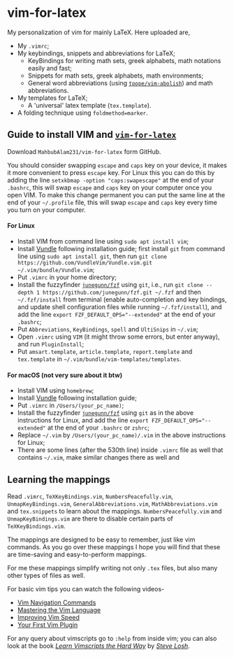 # vim-for-latex

My personalization of vim for mainly LaTeX.
Here uploaded are,
- My `.vimrc`;
- My keybindings, snippets and abbreviations for LaTeX;
  - KeyBindings for writing math sets, greek alphabets, math notations easily and fast;
  - Snippets for math sets, greek alphabets, math environments;
  - General word abbreviations (using
  [`tpope/vim-abolish`](https://github.com/tpope/vim-abolish)) and math abbreviations.
- My templates for LaTeX;
  - A 'universal' latex template (`tex.template`).
- A folding technique using `foldmethod=marker`.

## Guide to install VIM and [`vim-for-latex`](https://github.com/MahbubAlam231/vim-for-latex)

Download `MahbubAlam231/vim-for-latex` form GitHub.

You should consider swapping `escape` and `caps` key on your device, it makes
it more convenient to press `escape` key.
For Linux this you can do this by adding the line `setxkbmap -option "caps:swapescape"`
at the end of your `.bashrc`, this will swap `escape` and `caps` key on your computer
once you open VIM.
To make this change permanent you can put the same line at the end of your `~/.profile`
file, this will swap `escape` and `caps` key every time you turn on your computer.

#### For Linux

- Install VIM from command line using `sudo apt install vim`;
- Install [Vundle](https://github.com/VundleVim/Vundle.vim) following installation guide;
first install `git` from command line using `sudo apt install git`, then run
`git clone https://github.com/VundleVim/Vundle.vim.git ~/.vim/bundle/Vundle.vim`;
- Put `.vimrc` in your home directory;
- Install the fuzzyfinder [`junegunn/fzf`](https://github.com/junegunn/fzf#upgrading-fzf)
using `git`, i.e., run `git clone --depth 1 https://github.com/junegunn/fzf.git ~/.fzf`
and then `~/.fzf/install` from terminal (enable auto-completion and key bindings, and
update shell configuration files while running `~/.fzf/install`), and add the line
`export FZF_DEFAULT_OPS="--extended"` at the end of your `.bashrc`;
- Put `Abbreviations`, `KeyBindings`, `spell` and `UltiSnips` in `~/.vim`;
- Open `.vimrc` using `VIM` (it might throw some errors, but enter anyway), and run `PluginInstall`;
- Put `amsart.template`, `article.template`, `report.template` and `tex.template`
in `~/.vim/bundle/vim-templates/templates`.

#### For macOS (not very sure about it btw)

- Install VIM using `homebrew`;
- Install [Vundle](https://github.com/VundleVim/Vundle.vim) following installation guide;
- Put `.vimrc` in `/Users/(your_pc_name)`;
- Install the fuzzyfinder [`junegunn/fzf`](https://github.com/junegunn/fzf#upgrading-fzf)
using `git` as in the above instructions for Linux, and add the line `export FZF_DEFAULT_OPS="--extended"`
at the end of your `.bashrc` or `zshrc`;
- Replace `~/.vim` by `/Users/(your_pc_name)/.vim` in the above instructions for Linux;
- There are some lines (after the 530th line) inside `.vimrc` file as well that contains `~/.vim`,
make similar changes there as well and

## Learning the mappings

Read `.vimrc`, `TeXKeyBindings.vim`, `NumbersPeacefully.vim`, `UnmapKeyBindings.vim`,
`GeneralAbbreviations.vim`, `MathAbbreviations.vim` and `tex.snippets` to learn about the mappings.
`NumbersPeacefully.vim` and `UnmapKeyBindings.vim` are there to disable certain parts of `TeXKeyBindings.vim`.

The mappings are designed to be easy to remember, just like vim commands.
As you go over these mappings I hope you will find that these are time-saving and easy-to-perform mappings.

For me these mappings simplify writing not only `.tex` files, but also many other types of files as well.

For basic vim tips you can watch the following videos-
- [Vim Navigation Commands](https://www.youtube.com/watch?v=Qem8cpbJeYc)
- [Mastering the Vim Language](https://www.youtube.com/watch?v=wlR5gYd6um0)
- [Improving Vim Speed](https://www.youtube.com/watch?v=OnUiHLYZgaA)
- [Your First Vim Plugin](https://www.youtube.com/watch?v=lwD8G1P52Sk)

For any query about vimscripts go to `:help` from inside vim; you can also look at the book
[_Learn Vimscripts the Hard Way_](http://learnvimscriptthehardway.stevelosh.com/) by [_Steve Losh_](http://stevelosh.com/).

